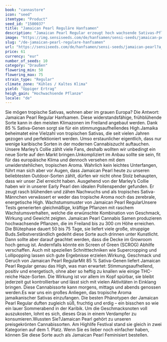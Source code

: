 ```yaml
---
book: "cannastore"
icon: "seed"
itemtype: "Product"
seed_id: "1500037"
title: "Jamaican Pearl Reguläre Hanfsamen"
description: "Jamaican Pearl Regular erzeugt hoch wachsende Sativas-Pflanzen, die selbst in kühlen Klimazonen im Freiland gedeihen. Mehrfache Preisgewinnerin!"
image: "https://img.sensiseeds.com/de/hanfsamen/sensi-seeds/jamaican-pearl-image.png"
slug: "/de-jamaican-pearl-regulare-hanfsamen"
url: "https://sensiseeds.com/de/hanfsamen/sensi-seeds/jamaican-pearl?a_aid=cannastore"
price: 61
currency: "eur"
number_of_seeds: 10
category: "Draußen"
flowering_min: 50
flowering_max: 75
strain_type: "Regular"
climate_zone: "Kühles / Kaltes Klima"
yield: "Üppiger Ertrag"
heigh_gain: "Hochwachsende Pflanze"
locale: "de"
---
```

Sie mögen tropische Sativas, wohnen aber im grauen Europa? Die Antwort: Jamaican Pearl Regular Hanfsamen. Diese widerstandsfähige, frühblühende Sorte kann in den meisten Klimazonen im Freiland angebaut werden. Dank 85 % Sativa-Genen sorgt sie für ein stimmungsaufhellendes High.Jamaika beheimatet eine Vielzahl von tropischen Sativas, die seit vielen Jahren gezogen und perfektioniert werden. Umso erstaunlicher eigentlich, dass nur wenige karibische Sorten in der modernen Cannabiszucht auftauchen. Unsere Marley’s Collie zählt viele Fans, deshalb wollten wir unbedingt ein neue Sorte auf den Markt bringen.Unkompliziert im Anbau sollte sie sein, fit für das europäische Klima und dennoch versehen mit dem unwiderstehlichen, tropischen Aroma. Wahrlich kein leichtes Unterfangen, führt man sich aber vor Augen, dass Jamaican Pearl heute zu unseren beliebtesten Outdoor-Sorten zählt, dürfen wir nicht ohne Stolz behaupten, dass wir unser Ziel erreicht haben. Ausgehend von der Marley’s Collie haben wir in unserer Early Pearl den idealen Pollenspender gefunden. Er zeugt rasch blühenden und zähen Nachwuchs und als tropisches Sativa-Männchen verwässert er weder das tropische Aroma noch das zerebrale, energetische High. Wachstumsmuster von Jamaican Pearl RegularUnsere Tests generierten gleichmäßige, kräftige Pflanzen mit raschem Wachstumsverhalten, welche die erwünschte Kombination von Geschmack, Wirkung und Gewicht zeigten. Jamaican Pearl Cannabis Samen produzieren hochwachsende Pflanzen, die im Freiland bis zu 300 cm Höhe erreichen. Die Blütephase dauert 50 bis 75 Tage, sie liefert viele große, struppige Buds.Selbstverständlich gedeiht diese Sorte auch drinnen unter Kunstlicht. Dann sollte aber darauf geachtet werden, dass die Decke im Growroom hoch genug ist. Andernfalls könnte ein Screen of Green (SCROG) Abhilfe verschaffen. Auch mit speziellen Schnitttechniken wie Supercropping und Lollipopping lassen sich gute Ergebnisse erzielen.Wirkung, Geschmack und Geruch von Jamaican Pearl RegularMit 85 % Sativa-Genen liefert Jamaican Pearl Regular genau das High, was man erwartet: Stimmungsaufhellend, positiv und energetisch, ohne aber so heftig zu knallen wie einige THC-reiche Haze-Sorten. Die Wirkung ist vor allem im Kopf spürbar, sie bleibt jederzeit gut kontrollierbar und lässt sich mit vielen Aktivitäten in Einklang bringen. Diese Cannabissorte kann morgens, mittags und abends genossen werden.Es war uns ein großes Anliegen, das tropische Aroma jamaikanischer Sativas einzufangen. Die besten Phänotypen der Jamaican Pearl Regular duften zugleich süß, fruchtig und erdig – ein bisschen so wie ein lauer Sommerabend in der Karibik. Um die Geschmacksnoten voll auszukosten, lohnt es sich, dieses Gras in einem Verdampfer zu konsumieren.Wussten Sie?Jamaican Pearl gehört zu unseren preisgekrönten Cannabissorten. Am Highlife Festival stand sie gleich in zwei Kategorien auf dem 1. Platz. Wenn Sie es lieber noch einfacher haben, können Sie diese Sorte auch als Jamaican Pearl Feminisiert bestellen.
